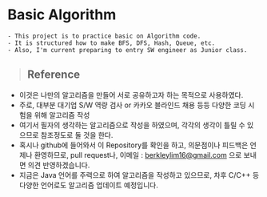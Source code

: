 # Basic Algorithm
```
- This project is to practice basic on Algorithm code.
- It is structured how to make BFS, DFS, Hash, Queue, etc.
- Also, I'm current preparing to entry SW engineer as Junior class.
```

> ## Reference
- 이것은 나만의 알고리즘을 만들어 서로 공유하고자 하는 목적으로 사용하였다.
- 주로, 대부분 대기업 S/W 역량 검사 or 카카오 블라인드 채용 등등 다양한 코딩 시험을 위해 알고리즘 작성
- 여기서 필자의 생각하는 알고리즘으로 작성을 하였으며, 각각의 생각이 틀릴 수 있으므로 참조정도로 둘 것을 한다.
- 혹시나 github에 들어와서 이 Repository를 확인을 하고, 의문점이나 피드백은 언제나 환영하므로,
  pull request나, 이메일 : berkleylim16@gmail.com 으로 보내면 의견 반영하겠습니다.
- 지금은 Java 언어를 주력으로 하여 알고리즘을 작성하고 있으므로, 차후 C/C++ 등 다양한 언어로도 알고리즘 업데이트 예정입니다.




